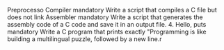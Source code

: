  Preprocesso
Compiler
mandatory
Write a script that compiles a C file but does not link
 Assembler
mandatory
Write a script that generates the assembly code of a C code and save it in an output file.
4. Hello, puts
mandatory
Write a C program that prints exactly "Programming is like building a multilingual puzzle, followed by a new line.r
